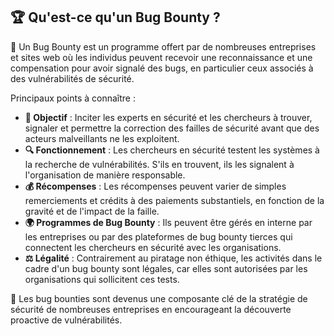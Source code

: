 ## 🏆 Qu'est-ce qu'un Bug Bounty ?

🐛 Un Bug Bounty est un programme offert par de nombreuses entreprises et sites web où les individus peuvent recevoir une reconnaissance et une compensation pour avoir signalé des bugs, en particulier ceux associés à des vulnérabilités de sécurité.

Principaux points à connaître :

- **🎯 Objectif** : Inciter les experts en sécurité et les chercheurs à trouver, signaler et permettre la correction des failles de sécurité avant que des acteurs malveillants ne les exploitent.
- **🔍 Fonctionnement** : Les chercheurs en sécurité testent les systèmes à la recherche de vulnérabilités. S'ils en trouvent, ils les signalent à l'organisation de manière responsable.
- **💰 Récompenses** : Les récompenses peuvent varier de simples remerciements et crédits à des paiements substantiels, en fonction de la gravité et de l'impact de la faille.
- **🌍 Programmes de Bug Bounty** : Ils peuvent être gérés en interne par les entreprises ou par des plateformes de bug bounty tierces qui connectent les chercheurs en sécurité avec les organisations.
- **⚖️ Légalité** : Contrairement au piratage non éthique, les activités dans le cadre d'un bug bounty sont légales, car elles sont autorisées par les organisations qui sollicitent ces tests.

🔐 Les bug bounties sont devenus une composante clé de la stratégie de sécurité de nombreuses entreprises en encourageant la découverte proactive de vulnérabilités.
